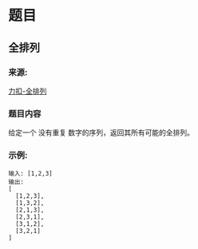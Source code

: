 # 题目

## 全排列

### 来源:

[力扣-全排列](https://leetcode-cn.com/problems/permutations/)

### 题目内容

给定一个 没有重复 数字的序列，返回其所有可能的全排列。

### 示例:

```plaintext
输入: [1,2,3]
输出:
[
  [1,2,3],
  [1,3,2],
  [2,1,3],
  [2,3,1],
  [3,1,2],
  [3,2,1]
]
```
